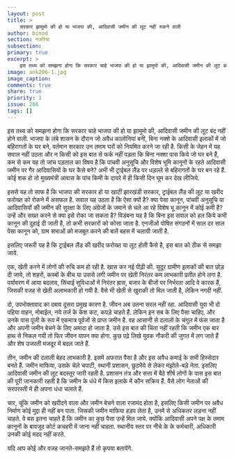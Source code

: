 ```yaml
---
layout: post
title: >
    सरकार झामुमो की हो या भाजपा की, आदिवासी जमीन की लूट नहीं रुकने वाली
author: binod
section: नजरिया
subsection:
primary: true
excerpt: >
    इस तथ्य को समझना होगा कि सरकार चाहे भाजपा की हो या झामुमो की, आदिवासी जमीन की लूट बंद नहीं होने वाली. भाजपा के लंबे शासन के दौरान जो अवैध कालोनियां बनी, बिना नक्शे के आदिवासी इलाकों में जो बहिरागतों के घर बने, वर्तमान सरकार उन तमाम घरों को नियमित करने जा रही है.
image: ank206-1.jpg
image_caption: 
comments: true
share: true
priority: 1
issue: 206
tags: []
---
```


इस तथ्य को समझना होगा कि सरकार चाहे भाजपा की हो या झामुमो की, आदिवासी जमीन की लूट बंद नहीं होने वाली. भाजपा के लंबे शासन के दौरान जो अवैध कालोनियां बनी, बिना नक्शे के आदिवासी इलाकों में जो बहिरागतों के घर बने, वर्तमान सरकार उन तमाम घरों को नियमित करने जा रही है. किसी के जेहन में यह सवाल नहीं उठता और न किसी को इस बात से फर्क नहीं पड़ता कि बिना नक्शा पास किये जो घर बने हैं, कम से कम यह तो जांच पड़ताल का विषय है कि पांचवी अनुसूचि और विशेष भूमि कानूनों के रहते आदिवासी जमीन पर गैर आदिवासियों के घर कैसे बने? अभी भी ट्राईबल लैंड पर धड़ल्ले से बहिरागतों के घर बन रहे हैं. कोई शक हो तो मुख्यमंत्री आवास के पांच किमी के दायरे में ही किसी दिन घूम कर देख लीजिये.

इससे यह तो साफ है कि भाजपा की सरकार हो या खाटीं झारखंडी सरकार, ट्राईबल लैंड की लूट या खरीद फरोख्त को रोकने में असफल है. सवाल यह उठता है कि ऐसा क्यों है? क्या पेसा कानून, पांचवी अनुसूचि या आदिवासियों की जमीन की सुरक्षा के लिए अंग्रेजों के जमाने से चले आ रहे विशेष भू कानून में कोई कमी है? उन्हें और सख्त करने से क्या इसे रोका जा सकता है? विडंबना यह है कि बिना इस सवाल को हल किये कभी कानून की दुहाई दी जाती है, तो कभी सरकारों को कोसा जाता है. एनजीओ पोषित संगठनों में साल दर साल पेसा कानून को, ग्राम सभाओं को मजबूत करने की बातें बहस में चलायी जाती है.

इसलिए जरूरी यह है कि ट्राईबल लैंड की खरीद फरोख्त या लूट होती कैसे है, इस बात को ठीक से समझा जाये.

एक, खेती करने में लोगों की रुचि कम हो रही है. खास कर नई पीढ़ी की. सुदूर ग्रामीण इलाकों की बात छोड़ दी जाये, तो शहरों, कस्बों के बीच या उससे लगी जमीन पर खेती निरंतर कम लाभकारी प्रतीत होने लगा है. पर्यावरण में आया बदलाव, सिंचाई सुविधाओं में निरंतर ह्रास, बजार के बीजों पर निर्भरता आदि वे कारक हैं, जिसकी वजह से खेती अलाभकारी हो गयी है. वैसे भी खेती से खुराकी तो मिल जाती है, लेकिन नगदी नहीं.

दो, उपभोक्तावाद का दबाव दूसरा प्रमुख कारण है. जीवन अब उतना सरल नहीं रहा. आदिवासी युवा भी दो पहिया वाहन, मोबाईल, नये तर्ज के केश कट, कपड़े चाहते हैं. लेकिन इन सब के लिए पैसा चाहिए. और उनके पास पूंजी के रूप में एकमात्र पूर्वजों से प्राप्त जमीन है. वह आसानी से दलालों के चंगुल में फंस जाता है और अपनी जमीन बेचने के लिए अमादा हो जाता है. उसे इस बात की चिंता नहीं रहती कि जमीन एक बार हाथ से निकल गयी तो फिर जीवन यापन क्या होगा. कुछ पढ़े लिखे युवक नौकरी की जुगत में लग जाते हैं और शेष उजरती मजदूर में बदल जाते हैं.

तीन, जमीन की दलाली बेहद लाभकारी है. इसमें अफरात पैसा है और इस अवैध कमाई के सभी हिस्सेदार बनते हैं. जमीन माफिया, उसके चेले चपाटी, स्थानी प्रशासन, छुठभैये से लेकर मंझोले-बड़े नेता. इसलिए आदिवासी जमीन की लूट बदस्तूर जारी रहती है. प्रशासन तंत्र और सत्ता में बैठे शीर्ष लोगों के पास इस बात की पूरी जानकारी रहती है कि जमीन के धंधे में किस इलाके में कौन सक्रिय हैं. वैसे लोग नेताओं की सरपरस्ती में ही अपना धंधा चलाते हैं.

चार, चूंकि जमीन को खरीदने वाला और जमीन बेचने वाला रजामंद होता है, इसलिए किसी जमीन पर अवैध निर्माण कोई मुद्दा ही नहीं बन पाता. जिसकी जमीन माफिया हड़प लेता है, उनमें से अधिकतर लड़ना नहीं चाहते. वे बस इतना चाहते हैं कि जमीन का कुछ पैसा उन्हें मिल जाये. क्योंकि आदिवासी अपने पक्ष के तमाम कानूनों के बावजूद कोर्ट कचहरी में जाना नहीं चाहता. स्थानीय स्तर पर नीचे के के कर्मचारी, अधिकारी उनकी कोई मदद नहीं करते.

यदि आप कोई और वजह जानते-समझते हैं तो कृपया बतायेंगे.